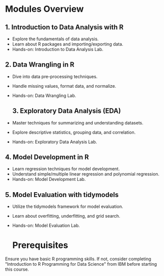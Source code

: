 # Modules Overview
## 1. Introduction to Data Analysis with R

* Explore the fundamentals of data analysis.
* Learn about R packages and importing/exporting data.
* Hands-on: Introduction to Data Analysis Lab.
  
## 2. Data Wrangling in R

* Dive into data pre-processing techniques.
* Handle missing values, format data, and normalize.
* Hands-on: Data Wrangling Lab.

  ## 3. Exploratory Data Analysis (EDA)

* Master techniques for summarizing and understanding datasets.
* Explore descriptive statistics, grouping data, and correlation.
* Hands-on: Exploratory Data Analysis Lab.

 ## 4. Model Development in R

* Learn regression techniques for model development.
* Understand simple/multiple linear regression and polynomial regression.
* Hands-on: Model Development Lab.
  
## 5. Model Evaluation with tidymodels

* Utilize the tidymodels framework for model evaluation.
* Learn about overfitting, underfitting, and grid search.
* Hands-on: Model Evaluation Lab.

  # Prerequisites
Ensure you have basic R programming skills. If not, consider completing "Introduction to R Programming for Data Science" from IBM before starting this course.
